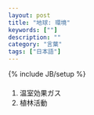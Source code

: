 ```yaml
---
layout: post
title: "地球: 環境"
keywords: [""]
description: ""
category: "言葉"
tags: ["日本語"]
---
```

{% include JB/setup %}


####
1. 温室効果ガス
2. 植林活動

